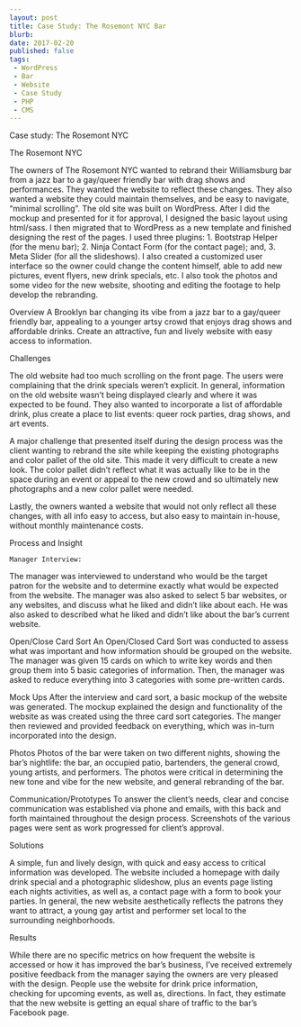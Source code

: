 ```yaml
---
layout: post
title: Case Study: The Rosemont NYC Bar
blurb:
date: 2017-02-20
published: false
tags:
 - WordPress
 - Bar
 - Website
 - Case Study
 - PHP
 - CMS
---
```


Case study: The Rosemont NYC

The Rosemont NYC

The owners of The Rosemont NYC wanted to rebrand their Williamsburg bar from a jazz bar to a gay/queer friendly bar with drag shows and performances. They wanted the website to reflect these changes. They also wanted a website they could maintain themselves, and be easy to navigate, “minimal scrolling”. The old site was built on WordPress. After I did the mockup and presented for it for approval, I designed the basic layout using html/sass. I then migrated that to WordPress as a new template and finished designing the rest of the pages. I used three plugins: 1. Bootstrap Helper (for the menu bar); 2. Ninja Contact Form (for the contact page); and, 3. Meta Slider (for all the slideshows). I also created a customized user interface so the owner could change the content himself, able to add new pictures, event flyers, new drink specials, etc. I also took the photos and some video for the new website, shooting and editing the footage to help develop the rebranding.

Overview
A Brooklyn bar changing its vibe from a jazz bar to a gay/queer friendly bar, appealing to a younger artsy crowd that enjoys drag shows and affordable drinks. Create an attractive, fun and lively website with easy access to information.

Challenges

The old website had too much scrolling on the front page. The users were complaining that the drink specials weren’t explicit. In general, information on the old website wasn’t being displayed clearly and where it was expected to be found. They also wanted to incorporate a list of affordable drink, plus create a place to list events: queer rock parties, drag shows, and art events.

A major challenge that presented itself during the design process was the client wanting to rebrand the site while keeping the existing photographs and color pallet of the old site. This made it very difficult to create a new look. The color pallet didn’t reflect what it was actually like to be in the space during an event or appeal to the new crowd and so ultimately new photographs and a new color pallet were needed.

Lastly, the owners wanted a website that would not only reflect all these changes, with all info easy to access, but also easy to maintain in-house, without monthly maintenance costs.

Process and Insight

	Manager Interview:
The manager was interviewed to understand who would be the target patron for the website and to determine exactly what would be expected from the website. The manager was also asked to select 5 bar websites, or any websites, and discuss what he liked and didn’t like about each. He was also asked to described what he liked and didn’t like about the bar’s current website.

Open/Close Card Sort
An Open/Closed Card Sort was conducted to assess what was important and how information should be grouped on the website. The manager was given 15 cards on which to write key words and then group them into 5 basic categories of information. Then, the manager was asked to reduce everything into 3 categories with some pre-written cards.

Mock Ups
After the interview and card sort, a basic mockup of the website was generated. The mockup explained the design and functionality of the website as was created using the three card sort categories. The manger then reviewed and provided feedback on everything, which was in-turn incorporated into the design.

Photos
Photos of the bar were taken on two different nights, showing the bar’s nightlife: the bar, an occupied patio, bartenders, the general crowd, young artists, and performers. The photos were critical in determining the new tone and vibe for the new website, and general rebranding of the bar.

Communication/Prototypes
To answer the client’s needs, clear and concise communication was established via phone and emails, with this back and forth maintained throughout the design process. Screenshots of the various pages were sent as work progressed for client’s approval.

Solutions

A simple, fun and lively design, with quick and easy access to critical information was developed. The website included a homepage with daily drink special and a photographic slideshow, plus an events page listing each nights activities, as well as, a contact page with a form to book your parties. In general, the new website aesthetically reflects the patrons they want to attract, a young gay artist and performer set local to the surrounding neighborhoods.

Results

While there are no specific metrics on how frequent the website is accessed or how it has improved the bar’s business, I’ve received extremely positive feedback from the manager saying the owners are very pleased with the design. People use the website for drink price information, checking for upcoming events, as well as, directions. In fact, they estimate that the new website is getting an equal share of traffic to the bar’s Facebook page. 
